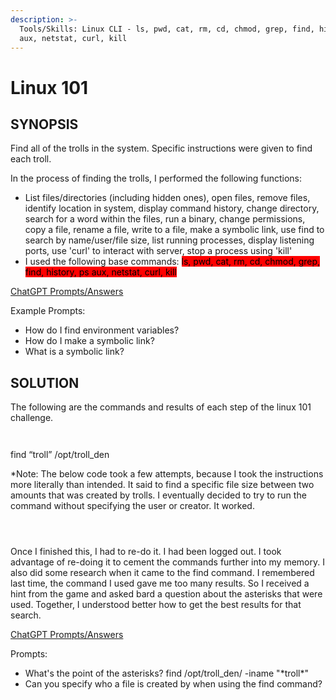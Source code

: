```yaml
---
description: >-
  Tools/Skills: Linux CLI - ls, pwd, cat, rm, cd, chmod, grep, find, history, ps
  aux, netstat, curl, kill
---
```


# Linux 101

## SYNOPSIS

Find all of the trolls in the system. Specific instructions were given to find each troll.

In the process of finding the trolls, I performed the following functions:&#x20;

* List files/directories (including hidden ones), open files, remove files, identify location in system, display command history, change directory, search for a word within the files, run a binary, change permissions, copy a file, rename a file, write to a file, make a symbolic link, use find to search by name/user/file size, list running processes, display listening ports, use 'curl' to interact with server, stop a process using 'kill'
* I used the following base commands: <mark style="background-color:red;">ls, pwd, cat, rm, cd, chmod, grep, find, history, ps aux, netstat, curl, kill</mark>

[ChatGPT Prompts/Answers](https://chat.openai.com/share/006a52f6-e4fe-4e22-a75c-b8f2a9e0f9ee)

Example Prompts:

* How do I find environment variables?
* How do I make a symbolic link?
* What is a symbolic link?

## SOLUTION

The following are the commands and results of each step of the linux 101 challenge.

<figure><img src="https://lh7-us.googleusercontent.com/eGKwaEre3T8rxQFBnqlxoEbGBJxrGXpTnbT5K_Ps0pxmR38ItzwjAHdRqJOlFMM98KhgZKXaQi583QWtzwctw59rkKMG1USnrMqqZC6XKBB2ttIuOuc6afoZ9Kzw7_No693YN7wqqUXsiOvNorVeQmM" alt=""><figcaption></figcaption></figure>

<figure><img src="https://lh7-us.googleusercontent.com/rx4NslQFhseB8qmcR0M0TtvSfZCANGGy2mWAZ3K5bMCt5KUnetC3LS6FNvCXLtPgmC0Yn6rHY_jgaWtCb4vlVQXxDelrNllhfR6L6WeDzC8n4aV9aYzWwLxnQeQVbsgkpvWWB2lOHasVP6aMZ28sqo4" alt=""><figcaption></figcaption></figure>

find “troll” /opt/troll\_den

\*Note: The below code took a few attempts, because I took the instructions more literally than intended. It said to find a specific file size between two amounts that was created by trolls. I eventually decided to try to run the command without specifying the user or creator. It worked.

<figure><img src="https://lh7-us.googleusercontent.com/6ZJ1pK8qOnkLnSrbLcS23ez9Ltvo-oqKqZuSC6_SyqJoTV5uPBdHvK9YGB5iSycdI4jU08IgxgIvLprESs-37c4DxVVUhvQUoQ2_ewgjqovuwSeIZExIqRXF2Cs_Ifl-u0ixpK0IFlmBfjVFq-uX3TU" alt=""><figcaption></figcaption></figure>

<figure><img src="https://lh7-us.googleusercontent.com/OlfXeAGNlw_akr-ftN5zjO_GjmKvUx3PMMu6TBVbRF_dqSdlWAklN8aSAJuZiCRzctH_pQM75fKzS6MWI7jtflXrMiN2GBD0XU08VXla7dq_pfrlDIkUdxNQHGtM1ENk-XoN9OgPN0JR-riPgAltQVM" alt=""><figcaption></figcaption></figure>

<figure><img src="https://lh7-us.googleusercontent.com/LxnsNfaGFK0g55aOfLr2ZTeXdvNv9K4XrAx08JwzEaW7-tMP2o2a_gNys8mBHjv3zlyhLq31eTBKgA2azIzIpO9CMeILaAMG2Py_EQcitA2lNMbzK1p6BhkA05fLR0MF_t8okIl6ki42PBMkLmQQW74" alt=""><figcaption></figcaption></figure>

Once I finished this, I had to re-do it. I had been logged out. I took advantage of re-doing it to cement the commands further into my memory. I also did some research when it came to the find command. I remembered last time, the command I used gave me too many results. So I received a hint from the game and asked bard a question about the asterisks that were used. Together, I understood better how to get the best results for that search.

[ChatGPT Prompts/Answers](https://chat.openai.com/share/f179a63d-feaa-479f-b569-bcd322ff589b)

Prompts:

* What's the point of the asterisks? find /opt/troll\_den/ -iname "\*troll\*"
* Can you specify who a file is created by when using the find command?
